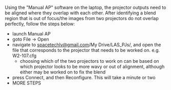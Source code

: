 
Using the "Manual AP" software on the laptop, the projector outputs need to be aligned where they overlap with each other. After identifying a blend region that is out of focus/the images from two projectors do not overlap perfectly, follow the steps below:

- launch Manual AP
- goto File -> Open
- navigate to spacetechlv@gmail.com/My Drive/LAS_PJs/, and open the file that corresponds to the projector that needs to be worked on. e.g. W2-107.cfg
	- choosing which of the two projectors to work on can be based on which projector looks to be more wavy or out of alignment, although either may be worked on to fix the blend
- press Connect, and then Reconfigure. This will take a minute or two
- MORE STEPS